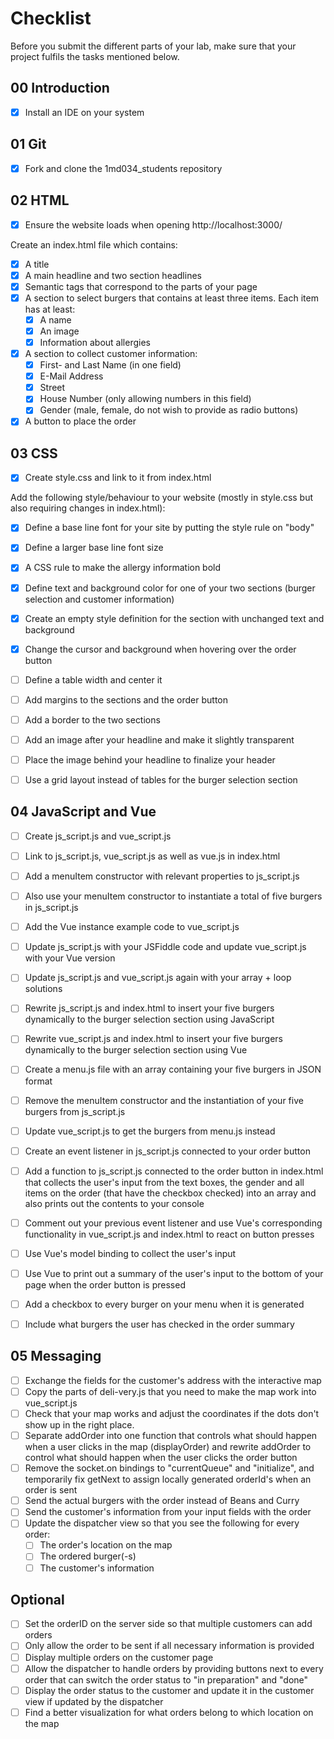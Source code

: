 # Checklist

Before you submit the different parts of your lab, make sure that your project fulfils the tasks mentioned below.

## 00 Introduction

- [x] Install an IDE on your system

## 01 Git

- [x] Fork and clone the 1md034_students repository


## 02 HTML

- [x] Ensure the website loads when opening http://localhost:3000/

Create an index.html file which contains:
- [x] A title
- [x] A main headline and two section headlines
- [x] Semantic tags that correspond to the parts of your page
- [x] A section to select burgers that contains at least three items. Each item has at least:
	- [x] A name
	- [x] An image
	- [x] Information about allergies 
- [x] A section to collect customer information:
	- [x] First- and Last Name (in one field)
	- [x] E-Mail Address
	- [x] Street
	- [x] House Number (only allowing numbers in this field)
	- [x] Gender (male, female, do not wish to provide as radio buttons)
- [x] A button to place the order

## 03 CSS

- [x] Create style.css and link to it from index.html

Add the following style/behaviour to your website (mostly in style.css but also requiring changes in index.html):
- [x] Define a base line font for your site by putting the style rule on "body"
- [x] Define a larger base line font size
- [x] A CSS rule to make the allergy information bold
- [x] Define text and background color for one of your two sections (burger selection and customer information)
- [x] Create an empty style definition for the section with unchanged text and background
- [x] Change the cursor and background when hovering over the order button
- [ ] Define a table width and center it
- [ ] Add margins to the sections and the order button
- [ ] Add a border to the two sections
- [ ] Add an image after your headline and make it slightly transparent
- [ ] Place the image behind your headline to finalize your header
- [ ] Use a grid layout instead of tables for the burger selection section


## 04 JavaScript and Vue

- [ ] Create js_script.js and vue_script.js
- [ ] Link to js_script.js, vue_script.js as well as vue.js in index.html
- [ ] Add a menuItem constructor with relevant properties to js_script.js
- [ ] Also use your menuItem constructor to instantiate a total of five burgers in js_script.js
- [ ] Add the Vue instance example code to vue_script.js 
- [ ] Update js_script.js with your JSFiddle code and update vue_script.js with your Vue version
- [ ] Update js_script.js and vue_script.js again with your array + loop solutions
- [ ] Rewrite js_script.js and index.html to insert your five burgers dynamically to the burger selection section using JavaScript
- [ ] Rewrite vue_script.js and index.html to insert your five burgers dynamically to the burger selection section using Vue
- [ ] Create a menu.js file with an array containing your five burgers in JSON format
- [ ] Remove the menuItem constructor and the instantiation of your five burgers from js_script.js
- [ ] Update vue_script.js to get the burgers from menu.js instead
- [ ] Create an event listener in js_script.js connected to your order button
- [ ] Add a function to js_script.js connected to the order button in index.html that collects the user's input from the text boxes, the gender and all items on the order (that have the checkbox checked) into an array and also prints out the contents to your console 
- [ ] Comment out your previous event listener and use Vue's corresponding functionality in vue_script.js and index.html to react on button presses
- [ ] Use Vue's model binding to collect the user's input
- [ ] Use Vue to print out a summary of the user's input to the bottom of your page when the order button is pressed
- [ ] Add a checkbox to every burger on your menu when it is generated
- [ ] Include what burgers the user has checked in the order summary


## 05 Messaging

- [ ] Exchange the fields for the customer's address with the interactive map
- [ ] Copy the parts of deli-very.js that you need to make the map work into vue_script.js
- [ ] Check that your map works and adjust the coordinates if the dots don't show up in the right place.
- [ ] Separate addOrder into one function that controls what should happen when a user clicks in the map (displayOrder) and rewrite addOrder to control what should happen when the user clicks the order button
- [ ] Remove the socket.on bindings to "currentQueue" and "initialize", and temporarily fix getNext to assign locally generated orderId's when an order is sent
- [ ] Send the actual burgers with the order instead of Beans and Curry
- [ ] Send the customer's information from your input fields with the order
- [ ] Update the dispatcher view so that you see the following for every order:
    - [ ] The order's location on the map
    - [ ] The ordered burger(-s)
    - [ ] The customer's information
    
## Optional
- [ ] Set the orderID on the server side so that multiple customers can add orders
- [ ] Only allow the order to be sent if all necessary information is provided
- [ ] Display multiple orders on the customer page
- [ ] Allow the dispatcher to handle orders by providing buttons next to every order that can switch the order status to "in preparation" and "done"
- [ ] Display the order status to the customer and update it in the customer view if updated by the dispatcher
- [ ] Find a better visualization for what orders belong to which location on the map
